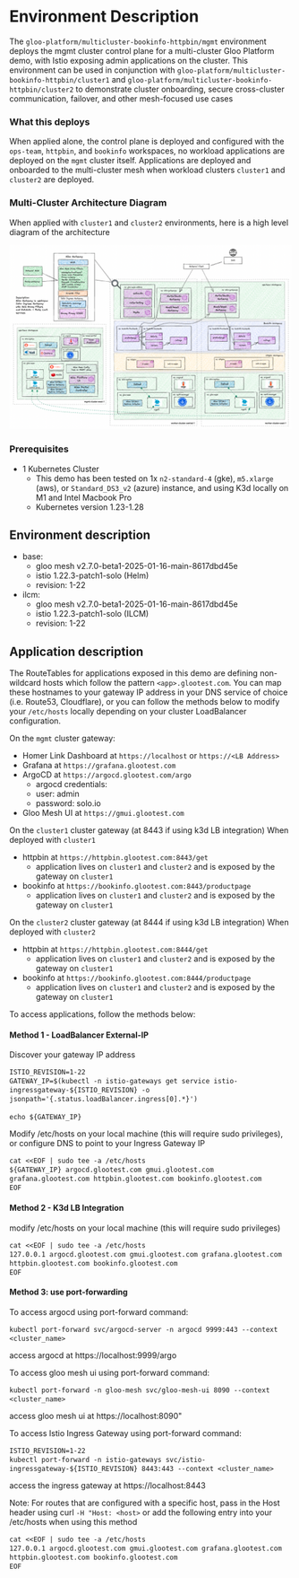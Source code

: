 # Environment Description
The `gloo-platform/multicluster-bookinfo-httpbin/mgmt` environment deploys the mgmt cluster control plane for a multi-cluster Gloo Platform demo, with Istio exposing admin applications on the cluster. This environment can be used in conjunction with `gloo-platform/multicluster-bookinfo-httpbin/cluster1` and `gloo-platform/multicluster-bookinfo-httpbin/cluster2` to demonstrate cluster onboarding, secure cross-cluster communication, failover, and other mesh-focused use cases

### What this deploys
When applied alone, the control plane is deployed and configured with the `ops-team`, `httpbin`, and `bookinfo` workspaces, no workload applications are deployed on the `mgmt` cluster itself. Applications are deployed and onboarded to the multi-cluster mesh when workload clusters `cluster1` and `cluster2` are deployed.

### Multi-Cluster Architecture Diagram
When applied with `cluster1` and `cluster2` environments, here is a high level diagram of the architecture

![High Level Architecture](../.images/gloo-platform-multicluster-bookinfo-httpbin-full-arch-1a.png)

### Prerequisites
- 1 Kubernetes Cluster
    - This demo has been tested on 1x `n2-standard-4` (gke), `m5.xlarge` (aws), or `Standard_DS3_v2` (azure) instance, and using K3d locally on M1 and Intel Macbook Pro
    - Kubernetes version 1.23-1.28

## Environment description
- base:
    - gloo mesh v2.7.0-beta1-2025-01-16-main-8617dbd45e
    - istio 1.22.3-patch1-solo (Helm)
    - revision: 1-22
- ilcm:
    - gloo mesh v2.7.0-beta1-2025-01-16-main-8617dbd45e
    - istio 1.22.3-patch1-solo (ILCM)
    - revision: 1-22

## Application description

The RouteTables for applications exposed in this demo are defining non-wildcard hosts which follow the pattern `<app>.glootest.com`. You can map these hostnames to your gateway IP address in your DNS service of choice (i.e. Route53, Cloudflare), or you can follow the methods below to modify your `/etc/hosts` locally depending on your cluster LoadBalancer configuration.

On the `mgmt` cluster gateway:
- Homer Link Dashboard at `https://localhost` or `https://<LB Address>`
- Grafana at `https://grafana.glootest.com`
- ArgoCD at `https://argocd.glootest.com/argo`
    - argocd credentials:
    - user: admin
    - password: solo.io
- Gloo Mesh UI at `https://gmui.glootest.com`

On the `cluster1` cluster gateway (at 8443 if using k3d LB integration) When deployed with `cluster1`
- httpbin at `https://httpbin.glootest.com:8443/get`
    - application lives on `cluster1` and `cluster2` and is exposed by the gateway on `cluster1`
- bookinfo at `https://bookinfo.glootest.com:8443/productpage`
    - application lives on `cluster1` and `cluster2` and is exposed by the gateway on `cluster1`

On the `cluster2` cluster gateway (at 8444 if using k3d LB integration) When deployed with `cluster2`
- httpbin at `https://httpbin.glootest.com:8444/get`
    - application lives on `cluster1` and `cluster2` and is exposed by the gateway on `cluster1`
- bookinfo at `https://bookinfo.glootest.com:8444/productpage`
    - application lives on `cluster1` and `cluster2` and is exposed by the gateway on `cluster1`

To access applications, follow the methods below:

#### Method 1 - LoadBalancer External-IP

Discover your gateway IP address
```
ISTIO_REVISION=1-22
GATEWAY_IP=$(kubectl -n istio-gateways get service istio-ingressgateway-${ISTIO_REVISION} -o jsonpath='{.status.loadBalancer.ingress[0].*}')

echo ${GATEWAY_IP}
```

Modify /etc/hosts on your local machine (this will require sudo privileges), or configure DNS to point to your Ingress Gateway IP
```
cat <<EOF | sudo tee -a /etc/hosts
${GATEWAY_IP} argocd.glootest.com gmui.glootest.com grafana.glootest.com httpbin.glootest.com bookinfo.glootest.com
EOF
```

#### Method 2 - K3d LB Integration
modify /etc/hosts on your local machine (this will require sudo privileges)
```
cat <<EOF | sudo tee -a /etc/hosts
127.0.0.1 argocd.glootest.com gmui.glootest.com grafana.glootest.com httpbin.glootest.com bookinfo.glootest.com
EOF
```

#### Method 3: use port-forwarding

To access argocd using port-forward command:
```
kubectl port-forward svc/argocd-server -n argocd 9999:443 --context <cluster_name>
```
access argocd at https://localhost:9999/argo



To access gloo mesh ui using port-forward command:
```
kubectl port-forward -n gloo-mesh svc/gloo-mesh-ui 8090 --context <cluster_name>
```
access gloo mesh ui at https://localhost:8090"



To access Istio Ingress Gateway using port-forward command:
```
ISTIO_REVISION=1-22
kubectl port-forward -n istio-gateways svc/istio-ingressgateway-${ISTIO_REVISION} 8443:443 --context <cluster_name>
```
access the ingress gateway at https://localhost:8443


Note: For routes that are configured with a specific host, pass in the Host header using curl `-H "Host: <host>` or add the following entry into your /etc/hosts when using this method
```
cat <<EOF | sudo tee -a /etc/hosts
127.0.0.1 argocd.glootest.com gmui.glootest.com grafana.glootest.com httpbin.glootest.com bookinfo.glootest.com
EOF
```